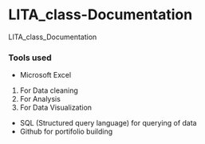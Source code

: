 # LITA_class-Documentation
LITA_class_Documentation

### Tools used 
- Microsoft Excel 
 1. For Data cleaning
 2. For Analysis
 3. For Data Visualization
    
- SQL (Structured query language) for querying of data
- Github for portifolio building
